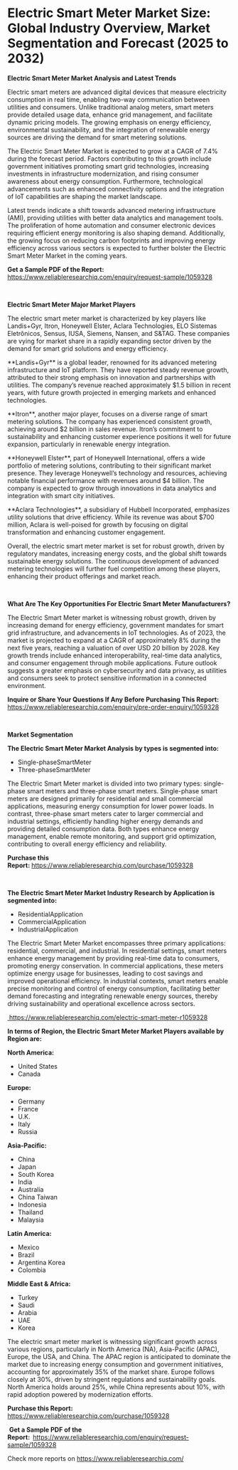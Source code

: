 <p><h1>Electric Smart Meter Market Size: Global Industry Overview, Market Segmentation and Forecast (2025 to 2032)</h1></p><p><strong>Electric Smart Meter Market Analysis and Latest Trends</strong></p>
<p><p>Electric smart meters are advanced digital devices that measure electricity consumption in real time, enabling two-way communication between utilities and consumers. Unlike traditional analog meters, smart meters provide detailed usage data, enhance grid management, and facilitate dynamic pricing models. The growing emphasis on energy efficiency, environmental sustainability, and the integration of renewable energy sources are driving the demand for smart metering solutions.</p><p>The Electric Smart Meter Market is expected to grow at a CAGR of 7.4% during the forecast period. Factors contributing to this growth include government initiatives promoting smart grid technologies, increasing investments in infrastructure modernization, and rising consumer awareness about energy consumption. Furthermore, technological advancements such as enhanced connectivity options and the integration of IoT capabilities are shaping the market landscape.</p><p>Latest trends indicate a shift towards advanced metering infrastructure (AMI), providing utilities with better data analytics and management tools. The proliferation of home automation and consumer electronic devices requiring efficient energy monitoring is also shaping demand. Additionally, the growing focus on reducing carbon footprints and improving energy efficiency across various sectors is expected to further bolster the Electric Smart Meter Market in the coming years.</p></p>
<p><strong>Get a Sample PDF of the Report:&nbsp;</strong> <a href="https://www.reliableresearchiq.com/enquiry/request-sample/1059328?utm_campaign=2443&utm_medium=2&utm_source=Github&utm_content=ia&utm_term=11042025&utm_id=electric-smart-meter">https://www.reliableresearchiq.com/enquiry/request-sample/1059328</a></p>
<p>&nbsp;</p>
<p><strong>Electric Smart Meter Major Market Players</strong></p>
<p><p>The electric smart meter market is characterized by key players like Landis+Gyr, Itron, Honeywell Elster, Aclara Technologies, ELO Sistemas Eletrônicos, Sensus, IUSA, Siemens, Nansen, and S&TAG. These companies are vying for market share in a rapidly expanding sector driven by the demand for smart grid solutions and energy efficiency.</p><p>**Landis+Gyr** is a global leader, renowned for its advanced metering infrastructure and IoT platform. They have reported steady revenue growth, attributed to their strong emphasis on innovation and partnerships with utilities. The company’s revenue reached approximately $1.5 billion in recent years, with future growth projected in emerging markets and enhanced technologies.</p><p>**Itron**, another major player, focuses on a diverse range of smart metering solutions. The company has experienced consistent growth, achieving around $2 billion in sales revenue. Itron’s commitment to sustainability and enhancing customer experience positions it well for future expansion, particularly in renewable energy integration.</p><p>**Honeywell Elster**, part of Honeywell International, offers a wide portfolio of metering solutions, contributing to their significant market presence. They leverage Honeywell’s technology and resources, achieving notable financial performance with revenues around $4 billion. The company is expected to grow through innovations in data analytics and integration with smart city initiatives.</p><p>**Aclara Technologies**, a subsidiary of Hubbell Incorporated, emphasizes utility solutions that drive efficiency. While its revenue was about $700 million, Aclara is well-poised for growth by focusing on digital transformation and enhancing customer engagement.</p><p>Overall, the electric smart meter market is set for robust growth, driven by regulatory mandates, increasing energy costs, and the global shift towards sustainable energy solutions. The continuous development of advanced metering technologies will further fuel competition among these players, enhancing their product offerings and market reach.</p></p>
<p>&nbsp;</p>
<p><strong>What Are The Key Opportunities For Electric Smart Meter Manufacturers?</strong></p>
<p><p>The Electric Smart Meter market is witnessing robust growth, driven by increasing demand for energy efficiency, government mandates for smart grid infrastructure, and advancements in IoT technologies. As of 2023, the market is projected to expand at a CAGR of approximately 8% during the next five years, reaching a valuation of over USD 20 billion by 2028. Key growth trends include enhanced interoperability, real-time data analytics, and consumer engagement through mobile applications. Future outlook suggests a greater emphasis on cybersecurity and data privacy, as utilities and consumers seek to protect sensitive information in a connected environment.</p></p>
<p><strong>Inquire or Share Your Questions If Any Before Purchasing This Report:</strong> <a href="https://www.reliableresearchiq.com/enquiry/pre-order-enquiry/1059328?utm_campaign=2443&utm_medium=2&utm_source=Github&utm_content=ia&utm_term=11042025&utm_id=electric-smart-meter">https://www.reliableresearchiq.com/enquiry/pre-order-enquiry/1059328</a></p>
<p>&nbsp;</p>
<p><strong>Market Segmentation</strong></p>
<p><strong>The Electric Smart Meter Market Analysis by types is segmented into:</strong></p>
<p><ul><li>Single-phaseSmartMeter</li><li>Three-phaseSmartMeter</li></ul></p>
<p><p>The Electric Smart Meter market is divided into two primary types: single-phase smart meters and three-phase smart meters. Single-phase smart meters are designed primarily for residential and small commercial applications, measuring energy consumption for lower power loads. In contrast, three-phase smart meters cater to larger commercial and industrial settings, efficiently handling higher energy demands and providing detailed consumption data. Both types enhance energy management, enable remote monitoring, and support grid optimization, contributing to overall energy efficiency and reliability.</p></p>
<p><strong>Purchase this Report:&nbsp;</strong><a href="https://www.reliableresearchiq.com/purchase/1059328?utm_campaign=2443&utm_medium=2&utm_source=Github&utm_content=ia&utm_term=11042025&utm_id=electric-smart-meter">https://www.reliableresearchiq.com/purchase/1059328</a></p>
<p>&nbsp;</p>
<p><strong>The Electric Smart Meter Market Industry Research by Application is segmented into:</strong></p>
<p><ul><li>ResidentialApplication</li><li>CommercialApplication</li><li>IndustrialApplication</li></ul></p>
<p><p>The Electric Smart Meter Market encompasses three primary applications: residential, commercial, and industrial. In residential settings, smart meters enhance energy management by providing real-time data to consumers, promoting energy conservation. In commercial applications, these meters optimize energy usage for businesses, leading to cost savings and improved operational efficiency. In industrial contexts, smart meters enable precise monitoring and control of energy consumption, facilitating better demand forecasting and integrating renewable energy sources, thereby driving sustainability and operational excellence across sectors.</p></p>
<p><a href="https://www.reliableresearchiq.com/electric-smart-meter-r1059328?utm_campaign=2443&utm_medium=2&utm_source=Github&utm_content=ia&utm_term=11042025&utm_id=electric-smart-meter">&nbsp;https://www.reliableresearchiq.com/electric-smart-meter-r1059328</a></p>
<p><strong>In terms of Region, the Electric Smart Meter Market Players available by Region are:</strong></p>
<p>
    <p> <strong> North America: </strong>
        <ul>
            <li>United States</li>
            <li>Canada</li>
        </ul>
        </p> 
    <p> <strong> Europe: </strong>
        <ul>
            <li>Germany</li>
            <li>France</li>
            <li>U.K.</li>
            <li>Italy</li>
            <li>Russia</li>
        </ul>
        </p> 
    <p> <strong> Asia-Pacific: </strong>
        <ul>
            <li>China</li>
            <li>Japan</li>
            <li>South Korea</li>
            <li>India</li>
            <li>Australia</li>
            <li>China Taiwan</li>
            <li>Indonesia</li>
            <li>Thailand</li>
            <li>Malaysia</li>
        </ul>
        </p> 
    <p> <strong> Latin America: </strong>
        <ul>
            <li>Mexico</li>
            <li>Brazil</li>
            <li>Argentina Korea</li>
            <li>Colombia</li>
        </ul>
        </p> 
    <p> <strong> Middle East & Africa: </strong>
        <ul>
            <li>Turkey</li>
            <li>Saudi</li>
            <li>Arabia</li>
            <li>UAE</li>
            <li>Korea</li>
        </ul>
    </p>
    </p>
<p><p>The electric smart meter market is witnessing significant growth across various regions, particularly in North America (NA), Asia-Pacific (APAC), Europe, the USA, and China. The APAC region is anticipated to dominate the market due to increasing energy consumption and government initiatives, accounting for approximately 35% of the market share. Europe follows closely at 30%, driven by stringent regulations and sustainability goals. North America holds around 25%, while China represents about 10%, with rapid adoption powered by modernization efforts.</p></p>
<p><strong>Purchase this Report: </strong><a href="https://www.reliableresearchiq.com/purchase/1059328?utm_campaign=2443&utm_medium=2&utm_source=Github&utm_content=ia&utm_term=11042025&utm_id=electric-smart-meter">https://www.reliableresearchiq.com/purchase/1059328</a></p>
<p>&nbsp;<strong>Get a Sample PDF of the Report:&nbsp;&nbsp;</strong><a href="https://www.reliableresearchiq.com/enquiry/request-sample/1059328?utm_campaign=2443&utm_medium=2&utm_source=Github&utm_content=ia&utm_term=11042025&utm_id=electric-smart-meter">https://www.reliableresearchiq.com/enquiry/request-sample/1059328</a></p>
<p><strong></strong></p>
<p>Check more reports on <a href="https://www.reliableresearchiq.com/?utm_campaign=2443&utm_medium=2&utm_source=Github&utm_content=ia&utm_term=11042025&utm_id=electric-smart-meter">https://www.reliableresearchiq.com/</a></p>